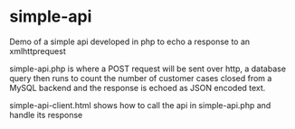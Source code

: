 # simple-api
Demo of a simple api developed in php to echo a response to an xmlhttprequest

simple-api.php is where a POST request will be sent over http, a database query then runs to count the number of customer cases closed from a MySQL backend and the response is echoed as JSON encoded text.

simple-api-client.html shows how to call the api in simple-api.php and handle its response